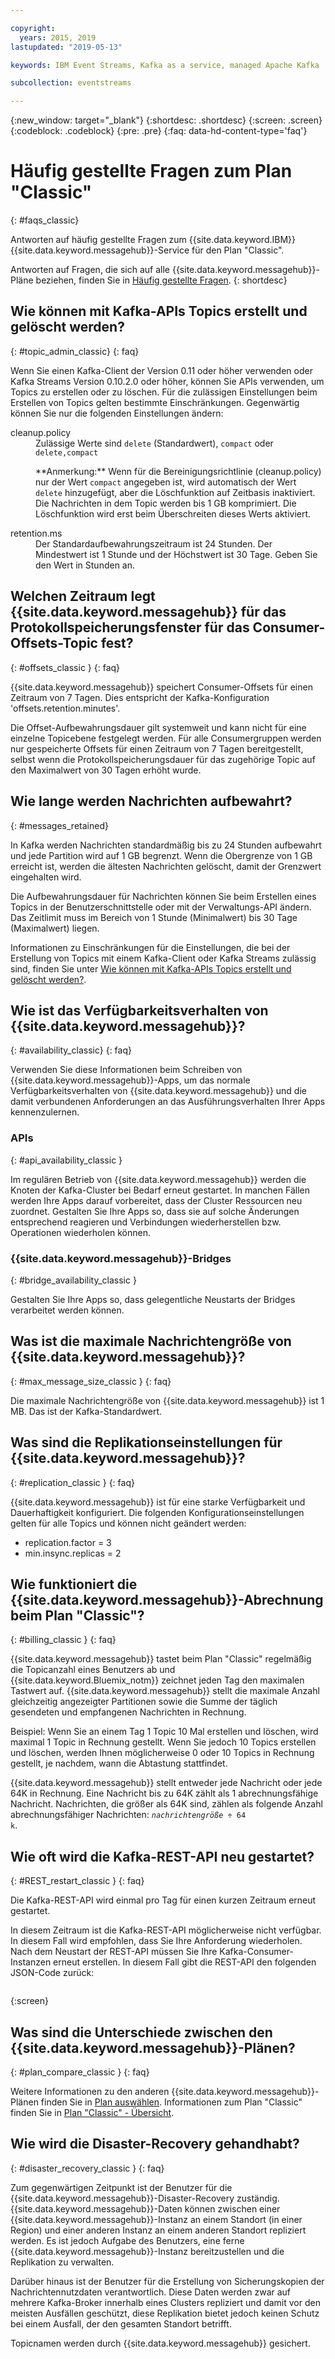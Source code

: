 ```yaml
---

copyright:
  years: 2015, 2019
lastupdated: "2019-05-13"

keywords: IBM Event Streams, Kafka as a service, managed Apache Kafka

subcollection: eventstreams

---
```


{:new_window: target="_blank"}
{:shortdesc: .shortdesc}
{:screen: .screen}
{:codeblock: .codeblock}
{:pre: .pre}
{:faq: data-hd-content-type='faq'}

# Häufig gestellte Fragen zum Plan "Classic" 
{: #faqs_classic}

Antworten auf häufig gestellte Fragen zum {{site.data.keyword.IBM}} {{site.data.keyword.messagehub}}-Service für den Plan "Classic".

Antworten auf Fragen, die sich auf alle {{site.data.keyword.messagehub}}-Pläne beziehen, finden Sie in [Häufig gestellte Fragen](docs/services/EventStreams?topic=eventstreams-faqs#faqs).
{: shortdesc}

<!--17/10/17 - Karen: same info duplicated at messagehub104 -->
## Wie können mit Kafka-APIs Topics erstellt und gelöscht werden?
{: #topic_admin_classic}
{: faq}

Wenn Sie einen Kafka-Client der Version 0.11 oder höher verwenden oder Kafka Streams Version 0.10.2.0 oder höher, können Sie APIs verwenden, um Topics zu erstellen oder zu löschen. Für die zulässigen Einstellungen beim Erstellen von Topics gelten bestimmte Einschränkungen. Gegenwärtig können Sie nur die folgenden Einstellungen ändern:

<dl>
<dt>cleanup.policy</dt>
<dd>Zulässige Werte sind <code>delete</code> (Standardwert), <code>compact</code> oder <code>delete,compact</code>
<p>**Anmerkung:**
Wenn für die Bereinigungsrichtlinie (cleanup.policy) nur der Wert <code>compact</code> angegeben ist, wird automatisch der Wert <code>delete</code> hinzugefügt, aber die Löschfunktion auf Zeitbasis inaktiviert. Die Nachrichten in dem Topic werden bis 1 GB komprimiert. Die Löschfunktion wird erst beim Überschreiten dieses Werts aktiviert.</p>
</dd>

<dt>retention.ms</dt>
<dd>Der Standardaufbewahrungszeitraum ist 24 Stunden. Der Mindestwert ist 1 Stunde und der Höchstwert ist
30 Tage. Geben Sie den Wert in Stunden an.
</dd>
</dl>


## Welchen Zeitraum legt {{site.data.keyword.messagehub}} für das Protokollspeicherungsfenster für das Consumer-Offsets-Topic fest?
{: #offsets_classic }
{: faq}

{{site.data.keyword.messagehub}} speichert Consumer-Offsets für einen Zeitraum von 7 Tagen. Dies entspricht der Kafka-Konfiguration 'offsets.retention.minutes'. 

Die Offset-Aufbewahrungsdauer gilt systemweit und kann nicht für eine einzelne Topicebene festgelegt werden. Für alle Consumergruppen werden nur gespeicherte Offsets für einen Zeitraum von 7 Tagen bereitgestellt, selbst wenn die Protokollspeicherungsdauer für das zugehörige Topic auf den Maximalwert von 30 Tagen erhöht wurde. 

<!--following message retention info duplicted in eventstreams057 and evenstreams108-->

## Wie lange werden Nachrichten aufbewahrt?
{: #messages_retained}

In Kafka werden Nachrichten standardmäßig bis zu 24 Stunden aufbewahrt und jede Partition wird auf
1 GB begrenzt. Wenn die Obergrenze von 1 GB erreicht ist, werden die ältesten Nachrichten gelöscht, damit
der Grenzwert eingehalten wird.

Die Aufbewahrungsdauer für Nachrichten können Sie beim Erstellen eines Topics
in der Benutzerschnittstelle oder mit der Verwaltungs-API ändern. Das Zeitlimit muss im Bereich von 1 Stunde (Minimalwert) bis
30 Tage (Maximalwert) liegen.

Informationen zu Einschränkungen für die Einstellungen, die bei der Erstellung von Topics mit einem Kafka-Client oder Kafka Streams zulässig sind, finden Sie unter [Wie können mit Kafka-APIs Topics erstellt und gelöscht werden?](/docs/services/EventStreams?topic=eventstreams-faqs_classic#topic_admin_classic).


## Wie ist das Verfügbarkeitsverhalten von {{site.data.keyword.messagehub}}?
{: #availability_classic}
{: faq}

Verwenden Sie diese Informationen beim Schreiben von {{site.data.keyword.messagehub}}-Apps, um das normale Verfügbarkeitsverhalten von {{site.data.keyword.messagehub}} und die damit verbundenen Anforderungen an das Ausführungsverhalten Ihrer Apps kennenzulernen.

### APIs
{: #api_availability_classic }

Im regulären Betrieb von {{site.data.keyword.messagehub}} werden die Knoten der Kafka-Cluster bei Bedarf erneut gestartet.
In manchen Fällen werden Ihre Apps darauf vorbereitet, dass der Cluster Ressourcen neu zuordnet. Gestalten Sie Ihre Apps so,
dass sie auf solche Änderungen entsprechend reagieren und Verbindungen wiederherstellen bzw. Operationen wiederholen können.

### {{site.data.keyword.messagehub}}-Bridges 
{: #bridge_availability_classic }

Gestalten Sie Ihre Apps so, dass gelegentliche Neustarts der Bridges verarbeitet werden können.

## Was ist die maximale Nachrichtengröße von {{site.data.keyword.messagehub}}? 
{: #max_message_size_classic }
{: faq}

Die maximale Nachrichtengröße von {{site.data.keyword.messagehub}} ist 1 MB. Das ist der Kafka-Standardwert. 

## Was sind die Replikationseinstellungen für {{site.data.keyword.messagehub}}? 
{: #replication_classic }
{: faq}

{{site.data.keyword.messagehub}} ist für eine starke Verfügbarkeit und Dauerhaftigkeit konfiguriert.
Die folgenden Konfigurationseinstellungen gelten für alle Topics und können nicht geändert werden:
* replication.factor = 3
* min.insync.replicas = 2

## Wie funktioniert die {{site.data.keyword.messagehub}}-Abrechnung beim Plan "Classic"? 
{: #billing_classic }
{: faq}

{{site.data.keyword.messagehub}} tastet beim Plan "Classic" regelmäßig die Topicanzahl eines Benutzers ab und {{site.data.keyword.Bluemix_notm}} zeichnet jeden Tag den maximalen Tastwert auf. {{site.data.keyword.messagehub}} stellt die maximale Anzahl gleichzeitig angezeigter Partitionen sowie die Summe der täglich gesendeten und empfangenen Nachrichten in Rechnung.

Beispiel: Wenn Sie an einem Tag 1 Topic 10 Mal erstellen und löschen, wird maximal 1 Topic in Rechnung gestellt. Wenn Sie jedoch 10 Topics erstellen und löschen, werden Ihnen möglicherweise 0 oder 10 Topics in Rechnung gestellt, je nachdem, wann die Abtastung stattfindet.

{{site.data.keyword.messagehub}} stellt entweder jede Nachricht oder jede 64K in Rechnung. Eine Nachricht bis zu 64K zählt als 1 abrechnungsfähige Nachricht. Nachrichten, die größer als 64K sind, zählen als folgende Anzahl abrechnungsfähiger Nachrichten: <code><var class="keyword varname">nachrichtengröße</var> &divide; 64 k</code>.

<!--12/04/18 - Karen: same info duplicated at messagehub057 -->
## Wie oft wird die Kafka-REST-API neu gestartet? 
{: #REST_restart_classic }
{: faq}

Die Kafka-REST-API wird einmal pro Tag für einen kurzen Zeitraum
erneut  gestartet. 

In diesem Zeitraum ist die Kafka-REST-API möglicherweise
nicht verfügbar. In diesem Fall wird empfohlen, dass Sie Ihre Anforderung
wiederholen. Nach dem Neustart der REST-API müssen Sie Ihre Kafka-Consumer-Instanzen
erneut erstellen. In diesem Fall gibt die
REST-API den folgenden JSON-Code zurück:

```'{"error_code":40403,"message":"Consumer instance not found."}'
```
{:screen}

## Was sind die Unterschiede zwischen den {{site.data.keyword.messagehub}}-Plänen?
{: #plan_compare_classic }
{: faq}

Weitere Informationen zu den anderen {{site.data.keyword.messagehub}}-Plänen finden Sie in [Plan auswählen](/docs/services/EventStreams?topic=eventstreams-plan_choose). Informationen zum Plan "Classic" finden Sie in [Plan "Classic" - Übersicht](/docs/services/EventStreams?topic=eventstreams-plan_choose_classic#plan_choose_classic).


## Wie wird die Disaster-Recovery gehandhabt?
{: #disaster_recovery_classic }
{: faq}

Zum gegenwärtigen Zeitpunkt ist der Benutzer für die {{site.data.keyword.messagehub}}-Disaster-Recovery zuständig. {{site.data.keyword.messagehub}}-Daten können zwischen einer {{site.data.keyword.messagehub}}-Instanz an einem Standort (in einer Region) und einer anderen Instanz an einem anderen Standort repliziert werden. Es ist jedoch Aufgabe des Benutzers, eine ferne {{site.data.keyword.messagehub}}-Instanz bereitzustellen und die Replikation zu verwalten.

Darüber hinaus ist der Benutzer für die Erstellung von Sicherungskopien der Nachrichtennutzdaten verantwortlich. Diese Daten werden zwar auf mehrere Kafka-Broker innerhalb eines Clusters repliziert und damit vor den meisten Ausfällen geschützt, diese Replikation bietet jedoch keinen Schutz bei einem Ausfall, der den gesamten Standort betrifft. 

Topicnamen werden durch {{site.data.keyword.messagehub}} gesichert.















